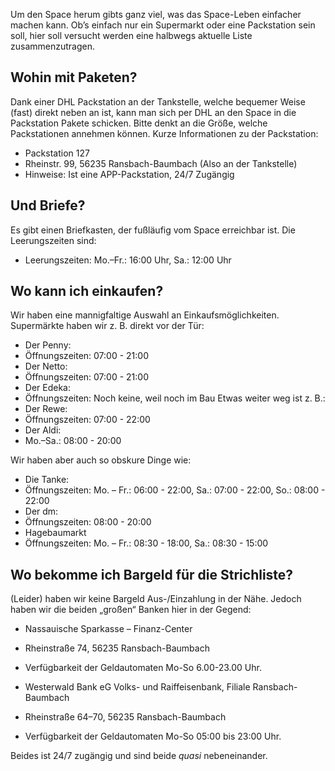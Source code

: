 Um den Space herum gibts ganz viel, was das Space-Leben einfacher machen kann. Ob’s einfach nur ein Supermarkt oder eine Packstation sein soll, hier soll versucht werden eine halbwegs aktuelle Liste zusammenzutragen.

## Wohin mit Paketen?
Dank einer DHL Packstation an der Tankstelle, welche bequemer Weise (fast) direkt neben an ist, kann man sich per DHL an den Space in die Packstation Pakete schicken. Bitte denkt an die Größe, welche Packstationen annehmen können. Kurze Informationen zu der Packstation:
- Packstation 127
- Rheinstr. 99, 56235 Ransbach-Baumbach  (Also an der Tankstelle)
- Hinweise: Ist eine APP-Packstation, 24/7 Zugängig 

## Und Briefe?
Es gibt einen Briefkasten, der fußläufig vom Space erreichbar ist. Die Leerungszeiten sind:
- Leerungszeiten: Mo.–Fr.: 16:00 Uhr, Sa.: 12:00 Uhr 

## Wo kann ich einkaufen?
Wir haben eine mannigfaltige Auswahl an Einkaufsmöglichkeiten. Supermärkte haben wir z. B. direkt vor der Tür:
- Der Penny:
 - Öffnungszeiten: 07:00 - 21:00 
- Der Netto:
 - Öffnungszeiten: 07:00 - 21:00 
- Der Edeka:
 - Öffnungszeiten: Noch keine, weil noch im Bau
Etwas weiter weg ist z. B.:
- Der Rewe:
 - Öffnungszeiten: 07:00 - 22:00
- Der Aldi:
 - Mo.–Sa.: 08:00 - 20:00 

Wir haben aber auch so obskure Dinge wie:
- Die Tanke: 
 - Öffnungszeiten: Mo. – Fr.: 06:00 - 22:00, Sa.: 07:00 - 22:00, So.: 08:00 - 22:00  
- Der dm:
 - Öffnungszeiten: 08:00 - 20:00 
-  Hagebaumarkt 
 - Öffnungszeiten: Mo. – Fr.: 08:30 - 18:00, Sa.: 08:30 - 15:00 

## Wo bekomme ich Bargeld für die Strichliste?
(Leider) haben wir keine Bargeld Aus-/Einzahlung in der Nähe. Jedoch haben wir die beiden „großen“ Banken hier in der Gegend:
-  Nassauische Sparkasse – Finanz-Center 
 - Rheinstraße 74, 56235 Ransbach-Baumbach
 - Verfügbarkeit der Geldautomaten Mo-So 6.00-23.00 Uhr.
   
-  Westerwald Bank eG Volks- und Raiffeisenbank, Filiale Ransbach-Baumbach 
 - Rheinstraße 64–70, 56235 Ransbach-Baumbach
 - Verfügbarkeit der Geldautomaten Mo-So  05:00 bis 23:00 Uhr.

Beides ist 24/7 zugängig und sind beide *quasi* nebeneinander.
